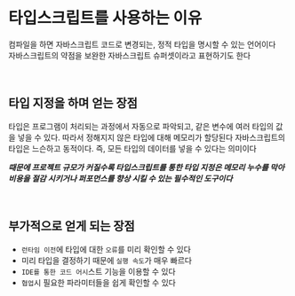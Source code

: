 # 타입스크립트를 사용하는 이유

컴파일을 하면 자바스크립트 코드로 변경되는, 정적 타입을 명시할 수 있는 언어이다<br>
자바스크립트의 약점을 보완한 자바스크립트 슈퍼셋이라고 표현하기도 한다

<br>

## 타입 지정을 하며 얻는 장점

타입은 프로그램이 처리되는 과정에서 자동으로 파악되고, 같은 변수에 여러 타입의 값을 넣을 수 있다. 따라서 정해지지 않은 타입에 대해 메모리가 할당된다
자바스크립트의 타입은 느슨하고 동적이다. 즉, 모든 타입의 데이터를 넣을 수 있다는 의미이다<br>

**_때문에 프로젝트 규모가 커질수록 타입스크립트를 통한 타입 지정은 메모리 누수를 막아 비용을 절감 시키거나 퍼포먼스를 향상 시킬 수 있는 필수적인 도구이다_**

<br>

## 부가적으로 얻게 되는 장점

- `런타임 이전`에 타입에 대한 `오류`를 미리 확인할 수 있다
- 미리 타입을 결정하기 때문에 `실행 속도`가 매우 빠르다
- `IDE를 통한 코드 어시`스트 기능을 이용할 수 있다
- `협업`시 필요한 파라미터들을 쉽게 확인할 수 있다
